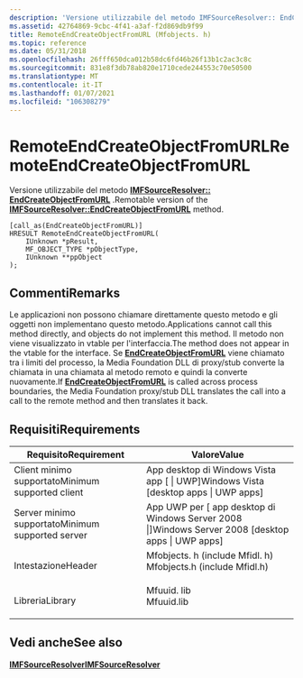 ```yaml
---
description: 'Versione utilizzabile del metodo IMFSourceResolver:: EndCreateObjectFromURL.'
ms.assetid: 42764869-9cbc-4f41-a3af-f2d869db9f99
title: RemoteEndCreateObjectFromURL (Mfobjects. h)
ms.topic: reference
ms.date: 05/31/2018
ms.openlocfilehash: 26fff650dca012b58dc6fd46b26f13b1c2ac3c8c
ms.sourcegitcommit: 831e8f3db78ab820e1710cede244553c70e50500
ms.translationtype: MT
ms.contentlocale: it-IT
ms.lasthandoff: 01/07/2021
ms.locfileid: "106308279"
---
```

# <a name="remoteendcreateobjectfromurl"></a><span data-ttu-id="589c5-103">RemoteEndCreateObjectFromURL</span><span class="sxs-lookup"><span data-stu-id="589c5-103">RemoteEndCreateObjectFromURL</span></span>

<span data-ttu-id="589c5-104">Versione utilizzabile del metodo [**IMFSourceResolver:: EndCreateObjectFromURL**](/windows/desktop/api/mfidl/nf-mfidl-imfsourceresolver-endcreateobjectfromurl) .</span><span class="sxs-lookup"><span data-stu-id="589c5-104">Remotable version of the [**IMFSourceResolver::EndCreateObjectFromURL**](/windows/desktop/api/mfidl/nf-mfidl-imfsourceresolver-endcreateobjectfromurl) method.</span></span>

``` syntax
[call_as(EndCreateObjectFromURL)]
HRESULT RemoteEndCreateObjectFromURL(
    IUnknown *pResult,
    MF_OBJECT_TYPE *pObjectType,
    IUnknown **ppObject
);
```

## <a name="remarks"></a><span data-ttu-id="589c5-105">Commenti</span><span class="sxs-lookup"><span data-stu-id="589c5-105">Remarks</span></span>

<span data-ttu-id="589c5-106">Le applicazioni non possono chiamare direttamente questo metodo e gli oggetti non implementano questo metodo.</span><span class="sxs-lookup"><span data-stu-id="589c5-106">Applications cannot call this method directly, and objects do not implement this method.</span></span> <span data-ttu-id="589c5-107">Il metodo non viene visualizzato in vtable per l'interfaccia.</span><span class="sxs-lookup"><span data-stu-id="589c5-107">The method does not appear in the vtable for the interface.</span></span> <span data-ttu-id="589c5-108">Se [**EndCreateObjectFromURL**](/windows/desktop/api/mfidl/nf-mfidl-imfsourceresolver-endcreateobjectfromurl) viene chiamato tra i limiti del processo, la Media Foundation DLL di proxy/stub converte la chiamata in una chiamata al metodo remoto e quindi la converte nuovamente.</span><span class="sxs-lookup"><span data-stu-id="589c5-108">If [**EndCreateObjectFromURL**](/windows/desktop/api/mfidl/nf-mfidl-imfsourceresolver-endcreateobjectfromurl) is called across process boundaries, the Media Foundation proxy/stub DLL translates the call into a call to the remote method and then translates it back.</span></span>

## <a name="requirements"></a><span data-ttu-id="589c5-109">Requisiti</span><span class="sxs-lookup"><span data-stu-id="589c5-109">Requirements</span></span>



| <span data-ttu-id="589c5-110">Requisito</span><span class="sxs-lookup"><span data-stu-id="589c5-110">Requirement</span></span> | <span data-ttu-id="589c5-111">Valore</span><span class="sxs-lookup"><span data-stu-id="589c5-111">Value</span></span> |
|-------------------------------------|----------------------------------------------------------------------------------------------------------|
| <span data-ttu-id="589c5-112">Client minimo supportato</span><span class="sxs-lookup"><span data-stu-id="589c5-112">Minimum supported client</span></span><br/> | <span data-ttu-id="589c5-113">App desktop di Windows Vista app \[ \| UWP\]</span><span class="sxs-lookup"><span data-stu-id="589c5-113">Windows Vista \[desktop apps \| UWP apps\]</span></span><br/>                                                    |
| <span data-ttu-id="589c5-114">Server minimo supportato</span><span class="sxs-lookup"><span data-stu-id="589c5-114">Minimum supported server</span></span><br/> | <span data-ttu-id="589c5-115">App UWP per \[ app desktop di Windows Server 2008 \|\]</span><span class="sxs-lookup"><span data-stu-id="589c5-115">Windows Server 2008 \[desktop apps \| UWP apps\]</span></span><br/>                                              |
| <span data-ttu-id="589c5-116">Intestazione</span><span class="sxs-lookup"><span data-stu-id="589c5-116">Header</span></span><br/>                   | <dl> <span data-ttu-id="589c5-117"><dt>Mfobjects. h (include Mfidl. h)</dt></span><span class="sxs-lookup"><span data-stu-id="589c5-117"><dt>Mfobjects.h (include Mfidl.h)</dt></span></span> </dl> |
| <span data-ttu-id="589c5-118">Libreria</span><span class="sxs-lookup"><span data-stu-id="589c5-118">Library</span></span><br/>                  | <dl> <span data-ttu-id="589c5-119"><dt>Mfuuid. lib</dt></span><span class="sxs-lookup"><span data-stu-id="589c5-119"><dt>Mfuuid.lib</dt></span></span> </dl>                    |



## <a name="see-also"></a><span data-ttu-id="589c5-120">Vedi anche</span><span class="sxs-lookup"><span data-stu-id="589c5-120">See also</span></span>

<dl> <dt>

[<span data-ttu-id="589c5-121">**IMFSourceResolver**</span><span class="sxs-lookup"><span data-stu-id="589c5-121">**IMFSourceResolver**</span></span>](/windows/desktop/api/mfidl/nn-mfidl-imfsourceresolver)
</dt> </dl>

 

 




